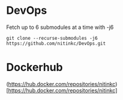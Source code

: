 # DevOps

Fetch up to 6 submodules at a time with -j6

```shell
git clone --recurse-submodules -j6 https://github.com/nitinkc/DevOps.git
```

# Dockerhub
(https://hub.docker.com/repositories/nitinkc)[https://hub.docker.com/repositories/nitinkc]


